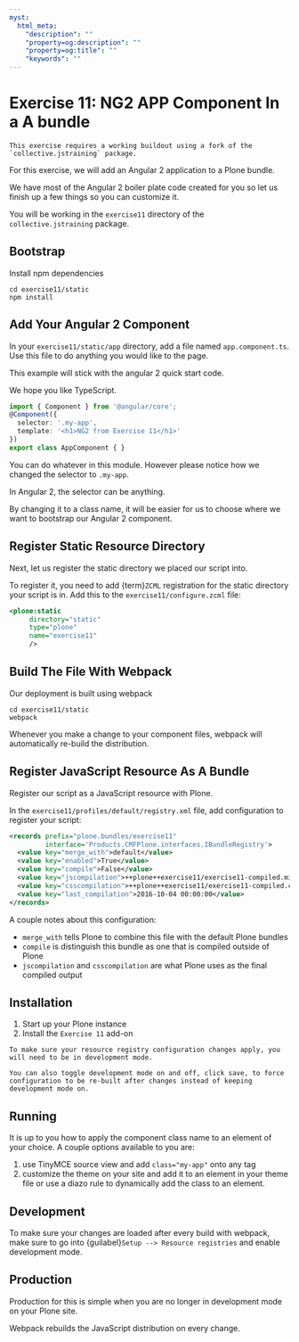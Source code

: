 ```yaml
---
myst:
  html_meta:
    "description": ""
    "property=og:description": ""
    "property=og:title": ""
    "keywords": ""
---
```


# Exercise 11: NG2 APP Component In a A bundle

```{warning}
This exercise requires a working buildout using a fork of the `collective.jstraining` package.
```

For this exercise, we will add an Angular 2 application to a Plone bundle.

We have most of the Angular 2 boiler plate code created for you so let us finish up a few things so you can customize it.

You will be working in the `exercise11` directory of the `collective.jstraining` package.

## Bootstrap

Install npm dependencies

```console
cd exercise11/static
npm install
```

## Add Your Angular 2 Component

In your `exercise11/static/app` directory, add a file named `app.component.ts`.
Use this file to do anything you would like to the page.

This example will stick with the angular 2 quick start code.

We hope you like TypeScript.

```typescript
import { Component } from '@angular/core';
@Component({
  selector: '.my-app',
  template: '<h1>NG2 from Exercise 11</h1>'
})
export class AppComponent { }
```

You can do whatever in this module.
However please notice how we changed the selector to `.my-app`.

In Angular 2, the selector can be anything.

By changing it to a class name, it will be easier for us to choose where we want to bootstrap our Angular 2 component.

## Register Static Resource Directory

Next, let us register the static directory we placed our script into.

To register it, you need to add {term}`ZCML` registration for the static directory your script is in.
Add this to the `exercise11/configure.zcml` file:

```xml
<plone:static
     directory="static"
     type="plone"
     name="exercise11"
     />
```

## Build The File With Webpack

Our deployment is built using webpack

```console
cd exercise11/static
webpack
```

Whenever you make a change to your component files, webpack will automatically re-build the distribution.

## Register JavaScript Resource As A Bundle

Register our script as a JavaScript resource with Plone.

In the `exercise11/profiles/default/registry.xml` file, add configuration to register your script:

```xml
<records prefix="plone.bundles/exercise11"
         interface='Products.CMFPlone.interfaces.IBundleRegistry'>
  <value key="merge_with">default</value>
  <value key="enabled">True</value>
  <value key="compile">False</value>
  <value key="jscompilation">++plone++exercise11/exercise11-compiled.min.js</value>
  <value key="csscompilation">++plone++exercise11/exercise11-compiled.css</value>
  <value key="last_compilation">2016-10-04 00:00:00</value>
</records>
```

A couple notes about this configuration:

- `merge_with` tells Plone to combine this file with the default Plone bundles
- `compile` is distinguish this bundle as one that is compiled outside of Plone
- `jscompilation` and `csscompilation` are what Plone uses as the final compiled output

## Installation

1. Start up your Plone instance
2. Install the `Exercise 11` add-on

```{warning}
To make sure your resource registry configuration changes apply, you will need to be in development mode.

You can also toggle development mode on and off, click save, to force configuration to be re-built after changes instead of keeping development mode on.
```

## Running

It is up to you how to apply the component class name to an element of your choice.
A couple options available to you are:

1. use TinyMCE source view and add `class="my-app"` onto any tag
2. customize the theme on your site and add it to an element in your theme file or use a diazo rule to dynamically add the class to an element.

## Development

To make sure your changes are loaded after every build with webpack, make sure to go into {guilabel}`Setup --> Resource registries` and enable development mode.

## Production

Production for this is simple when you are no longer in development mode on your Plone site.

Webpack rebuilds the JavaScript distribution on every change.
